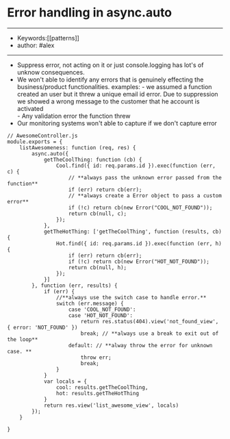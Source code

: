 # Error handling in async.auto
---
- Keywords:[[patterns]]
- author: #alex
---
- Suppress error, not acting on it or just console.logging has lot's of unknow consequences.  
- We won't able to identify any errors that is genuinely effecting the business/product functionalities. examples:
        - we assumed a function created an user but it threw a unique email id error. Due to suppression we showed a wrong message to the customer that he account is activated  
        - Any validation error the function threw
- Our monitoring systems won't able to capture if we don't capture error 

```
// AwesomeController.js
module.exports = {
    listAwesomeness: function (req, res) {
        async.auto({
            getTheCoolThing: function (cb) {
                Cool.find({ id: req.params.id }).exec(function (err, c) {
                    // **always pass the unknown error passed from the function**
                    if (err) return cb(err);
                    // **always create a Error object to pass a custom error**
                    if (!c) return cb(new Error("COOL_NOT_FOUND")); 
                    return cb(null, c);
                });
            },
            getTheHotThing: ['getTheCoolThing', function (results, cb) {
                Hot.find({ id: req.params.id }).exec(function (err, h) {
                    if (err) return cb(err);
                    if (!c) return cb(new Error("HOT_NOT_FOUND"));
                    return cb(null, h);
                });
            }]
        }, function (err, results) {
            if (err) {
                //**always use the switch case to handle error.**
                switch (err.message) {
                    case 'COOL_NOT_FOUND': 
                    case 'HOT_NOT_FOUND':
                        return res.status(404).view('not_found_view', { error: 'NOT_FOUND' })
                        break; // **always use a break to exit out of the loop**
                    default: // **alway throw the error for unknown case. **
                        throw err;
                        break;
                }
            }
            var locals = {
                cool: results.getTheCoolThing,
                hot: results.getTheHotThing
            }
            return res.view('list_awesome_view', locals)
        });
    }

}
```